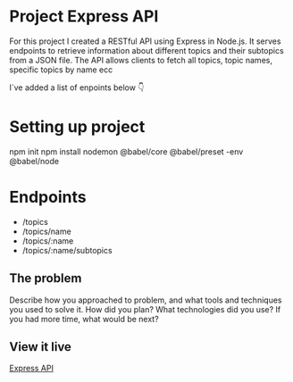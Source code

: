 # Project Express API

For this project I created a RESTful API using Express in Node.js. It serves endpoints to retrieve information about different topics and their subtopics from a JSON file. The API allows clients to fetch all topics, topic names, specific topics by name ecc

I´ve added a list of enpoints below 👇

# Setting up project

npm init
npm install nodemon @babel/core @babel/preset -env @babel/node

# Endpoints

- /topics
- /topics/name
- /topics/:name
- /topics/:name/subtopics

## The problem

Describe how you approached to problem, and what tools and techniques you used to solve it. How did you plan? What technologies did you use? If you had more time, what would be next?

## View it live

[Express API](https://technigo-project-express-api.onrender.com/)
